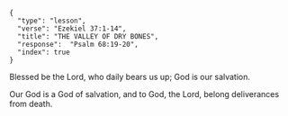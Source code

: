 ```
{
  "type": "lesson",
  "verse": "Ezekiel 37:1-14",
  "title": "THE VALLEY OF DRY BONES",
  "response":  "Psalm 68:19-20",
  "index": true
}
```

Blessed be the Lord, who daily bears
us up; God is our salvation.

Our God is a God of salvation,
and to God, the Lord, belong
deliverances from death.





